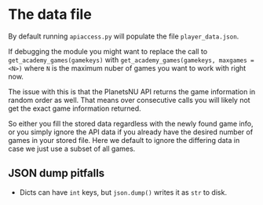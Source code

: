 The data file
=============

By default running `apiaccess.py` will populate the file `player_data.json`.

If debugging the module you might want to replace the call to
```get_academy_games(gamekeys)```
with
```get_academy_games(gamekeys, maxgames = <N>)```
where `N` is the maximum nuber of games you want to work with right now.

The issue with this is that the PlanetsNU API returns the game information in random order as well. That means over consecutive calls you will likely not get the exact game information returned.

So either you fill the stored data regardless with the newly found game info, or you simply ignore the API data if you already have the desired number of games in your stored file. Here we default to ignore the differing data in case we just use a subset of all games.

JSON dump pitfalls
------------------

* Dicts can have `int` keys, but `json.dump()` writes it as `str` to disk.